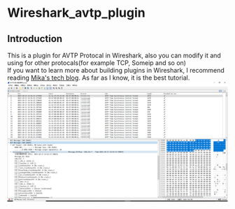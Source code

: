 # Wireshark_avtp_plugin
## Introduction
This is a plugin for AVTP Protocal in Wireshark, also you can modify it and using for other protocals(for example TCP, Someip and so on)  
If you want to learn more about building plugins in Wireshark, I recommend reading [Mika's tech blog](https://mika-s.github.io/wireshark/lua/dissector/2017/11/04/creating-a-wireshark-dissector-in-lua-1.html). As far as I know, it is the best tutorial.  
![demo_screenshoot](demo.png)
